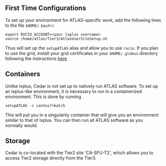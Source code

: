 ## First Time Configurations

To set up your environment for ATLAS-specific work, add the following lines to the file `$HOME/.bashrc`

    export RUCIO_ACCOUNT=<your lxplus username>
    source /home/atlas/Tier3/AtlasUserSiteSetup.sh

Thus will set up the `setupATLAS` alias and allow you to use `rucio`.
If you plan to use the grid, install your grid certificates in your `$HOME/.globus` directory following the instructions
[here](https://ca.cern.ch/ca/Help/?kbid=024010)

## Containers

Unlike lxplus, Cedar is not set up to natively run ATLAS software. To set up an lxplus-like environment, it is necessary
to run in a containerized environment. This is done by running

    setupATLAS -c centos7+batch

This will put you in a singularity container that will give you an environment similar to that of lxplus. You can then 
run all ATLAS software as you normally would.

## Storage

Cedar is co-located with the Tier2 site 'CA-SFU-T2', which allows you to access Tier2 storage directly from the Tier3.


